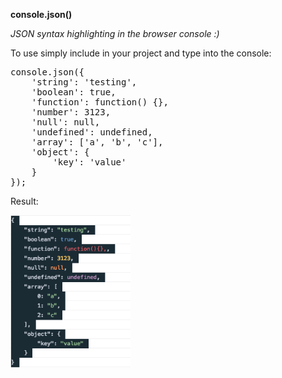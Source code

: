 **console.json()**

*JSON syntax highlighting in the browser console :)*

To use simply include in your project and type into the console:

<pre>
console.json({
	'string': 'testing',
	'boolean': true,
	'function': function() {},
	'number': 3123,
	'null': null,
	'undefined': undefined,
	'array': ['a', 'b', 'c'],
	'object': {
		'key': 'value'
	}
});
</pre>

Result:

<img src="https://raw.githubusercontent.com/mudcube/console.json/master/screenshot.png" width="192" />